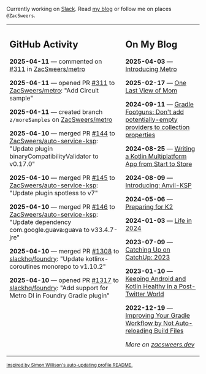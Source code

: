 Currently working on [Slack](https://slack.com/). Read [my blog](https://zacsweers.dev/) or follow me on places `@ZacSweers`.

<table><tr><td valign="top" width="60%">

## GitHub Activity
<!-- githubActivity starts -->
**2025-04-11** — commented on [#311](https://github.com/ZacSweers/metro/pull/311#issuecomment-2797458451) in [ZacSweers/metro](https://github.com/ZacSweers/metro)

**2025-04-11** — opened PR [#311](https://github.com/ZacSweers/metro/pull/311) to [ZacSweers/metro](https://github.com/ZacSweers/metro): "Add Circuit sample"

**2025-04-11** — created branch `z/moreSamples` on [ZacSweers/metro](https://github.com/ZacSweers/metro)

**2025-04-10** — merged PR [#144](https://github.com/ZacSweers/auto-service-ksp/pull/144) to [ZacSweers/auto-service-ksp](https://github.com/ZacSweers/auto-service-ksp): "Update plugin binaryCompatibilityValidator to v0.17.0"

**2025-04-10** — merged PR [#145](https://github.com/ZacSweers/auto-service-ksp/pull/145) to [ZacSweers/auto-service-ksp](https://github.com/ZacSweers/auto-service-ksp): "Update plugin spotless to v7"

**2025-04-10** — merged PR [#146](https://github.com/ZacSweers/auto-service-ksp/pull/146) to [ZacSweers/auto-service-ksp](https://github.com/ZacSweers/auto-service-ksp): "Update dependency com.google.guava:guava to v33.4.7-jre"

**2025-04-10** — merged PR [#1308](https://github.com/slackhq/foundry/pull/1308) to [slackhq/foundry](https://github.com/slackhq/foundry): "Update kotlinx-coroutines monorepo to v1.10.2"

**2025-04-10** — opened PR [#1317](https://github.com/slackhq/foundry/pull/1317) to [slackhq/foundry](https://github.com/slackhq/foundry): "Add support for Metro DI in Foundry Gradle plugin"
<!-- githubActivity ends -->
</td><td valign="top" width="40%">

## On My Blog
<!-- blog starts -->
**2025-04-03** — [Introducing Metro](https://www.zacsweers.dev/introducing-metro/)

**2025-02-17** — [One Last View of Mom](https://www.zacsweers.dev/one-last-view-of-mom/)

**2024-09-11** — [Gradle Footguns: Don't add potentially-empty providers to collection properties](https://www.zacsweers.dev/gradle-footgun-adding-empty-providers-to-collection-properties/)

**2024-08-25** — [Writing a Kotlin Multiplatform App from Start to Store](https://www.zacsweers.dev/writing-a-kotlin-multiplatform-app-from-start-to-store/)

**2024-08-09** — [Introducing: Anvil-KSP](https://www.zacsweers.dev/introducing-anvil-ksp/)

**2024-05-06** — [Preparing for K2](https://www.zacsweers.dev/preparing-for-k2/)

**2024-01-03** — [Life in 2024](https://www.zacsweers.dev/life-in-2024/)

**2023-07-09** — [Catching Up on CatchUp: 2023](https://www.zacsweers.dev/catching-up-on-catchup-2023/)

**2023-01-10** — [Keeping Android and Kotlin Healthy in a Post-Twitter World](https://www.zacsweers.dev/keeping-android-healthy/)

**2022-12-19** — [Improving Your Gradle Workflow by Not Auto-reloading Build Files](https://www.zacsweers.dev/improving-your-workflow-by-not-auto-reloading-build-files/)
<!-- blog ends -->
_More on [zacsweers.dev](https://zacsweers.dev/)_
</td></tr></table>

<sub><a href="https://simonwillison.net/2020/Jul/10/self-updating-profile-readme/">Inspired by Simon Willison's auto-updating profile README.</a></sub>